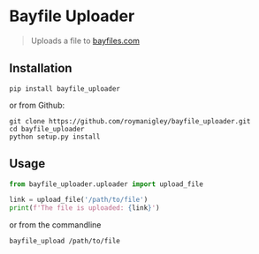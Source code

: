 # Bayfile Uploader
> Uploads a file to [bayfiles.com](https://bayfiles.com/docs/api)

## Installation
```
pip install bayfile_uploader
```
or from Github:
```
git clone https://github.com/roymanigley/bayfile_uploader.git
cd bayfile_uploader
python setup.py install
```

## Usage
```python
from bayfile_uploader.uploader import upload_file

link = upload_file('/path/to/file')
print(f'The file is uploaded: {link}')
```
or from the commandline
```
bayfile_upload /path/to/file
```
